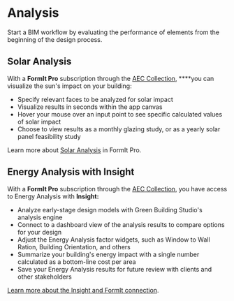 # Analysis

Start a BIM workflow by evaluating the performance of elements from the beginning of the design process.

## Solar Analysis

With a **FormIt Pro** subscription through the [AEC Collection](https://www.autodesk.com/collections/architecture-engineering-construction/overview), ****you can visualize the sun's impact on your building:

* Specify relevant faces to be analyzed for solar impact
* Visualize results in seconds within the app canvas
* Hover your mouse over an input point to see specific calculated values of solar impact
* Choose to view results as a monthly glazing study, or as a yearly solar panel feasibility study

Learn more about [Solar Analysis]() in FormIt Pro.

## Energy Analysis with Insight

With a **FormIt Pro** subscription through the [AEC Collection](https://www.autodesk.com/collections/architecture-engineering-construction/overview), you have access to Energy Analysis with **Insight:**

* Analyze early-stage design models with Green Building Studio's analysis engine
* Connect to a dashboard view of the analysis results to compare options for your design
* Adjust the Energy Analysis factor widgets, such as Window to Wall Ration, Building Orientation, and others
* Summarize your building's energy impact with a single number calculated as a bottom-line cost per area
* Save your Energy Analysis results for future review with clients and other stakeholders

[Learn more about the Insight and FormIt connection](http://autodesk.typepad.com/bpa/2015/05/release-news-formit-360-pro.html).


